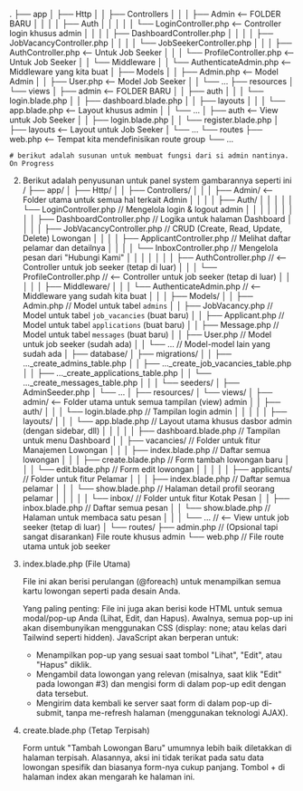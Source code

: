 .
├── app
│   ├── Http
│   │   ├── Controllers
│   │   │   ├── Admin                 <-- FOLDER BARU
│   │   │   │   ├── Auth
│   │   │   │   │   └── LoginController.php  <-- Controller login khusus admin
│   │   │   │   ├── DashboardController.php
│   │   │   │   ├── JobVacancyController.php
│   │   │   │   └── JobSeekerController.php
│   │   │   ├── AuthController.php      <-- Untuk Job Seeker
│   │   │   └── ProfileController.php   <-- Untuk Job Seeker
│   │   └── Middleware
│   │       └── AuthenticateAdmin.php   <-- Middleware yang kita buat
│   ├── Models
│   │   ├── Admin.php                 <-- Model Admin
│   │   ├── User.php                  <-- Model Job Seeker
│   │   └── ...
├── resources
│   └── views
│       ├── admin                     <-- FOLDER BARU
│       │   ├── auth
│       │   │   └── login.blade.php
│       │   ├── dashboard.blade.php
│       │   ├── layouts
│       │   │   └── app.blade.php       <-- Layout khusus admin
│       │   └── ...
│       ├── auth                      <-- View untuk Job Seeker
│       │   ├── login.blade.php
│       │   └── register.blade.php
│       ├── layouts                   <-- Layout untuk Job Seeker
│       └── ...
└── routes
    ├── web.php                     <-- Tempat kita mendefinisikan route group
    └── ...

    # berikut adalah susunan untuk membuat fungsi dari si admin nantinya. On Progress

2. Berikut adalah penyusunan untuk panel system gambarannya seperti ini
/
├── app/
│   ├── Http/
│   │   ├── Controllers/
│   │   │   ├── Admin/  <-- Folder utama untuk semua hal terkait Admin
│   │   │   │   ├── Auth/
│   │   │   │   │   └── LoginController.php       // Mengelola login & logout admin
│   │   │   │   │
│   │   │   │   ├── DashboardController.php     // Logika untuk halaman Dashboard
│   │   │   │   ├── JobVacancyController.php    // CRUD (Create, Read, Update, Delete) Lowongan
│   │   │   │   ├── ApplicantController.php     // Melihat daftar pelamar dan detailnya
│   │   │   │   └── InboxController.php         // Mengelola pesan dari "Hubungi Kami"
│   │   │   │
│   │   │   ├── AuthController.php          // <-- Controller untuk job seeker (tetap di luar)
│   │   │   └── ProfileController.php         // <-- Controller untuk job seeker (tetap di luar)
│   │   │
│   │   ├── Middleware/
│   │   │   └── AuthenticateAdmin.php         // <-- Middleware yang sudah kita buat
│   │
│   ├── Models/
│   │   ├── Admin.php                       // Model untuk tabel `admins`
│   │   ├── JobVacancy.php                  // Model untuk tabel `job_vacancies` (buat baru)
│   │   ├── Applicant.php                   // Model untuk tabel `applications` (buat baru)
│   │   ├── Message.php                     // Model untuk tabel `messages` (buat baru)
│   │   ├── User.php                        // Model untuk job seeker (sudah ada)
│   │   └── ...                             // Model-model lain yang sudah ada
│
├── database/
│   ├── migrations/
│   │   ├── ..._create_admins_table.php
│   │   ├── ..._create_job_vacancies_table.php
│   │   ├── ..._create_applications_table.php
│   │   └── ..._create_messages_table.php
│   │
│   └── seeders/
│       ├── AdminSeeder.php
│       └── ...
│
├── resources/
│   └── views/
│       ├── admin/  <-- Folder utama untuk semua tampilan (view) admin
│       │   ├── auth/
│       │   │   └── login.blade.php           // Tampilan login admin
│       │   │
│       │   ├── layouts/
│       │   │   └── app.blade.php             // Layout utama khusus dasbor admin (dengan sidebar, dll)
│       │   │
│       │   ├── dashboard.blade.php         // Tampilan untuk menu Dashboard
│       │   ├── vacancies/                  // Folder untuk fitur Manajemen Lowongan
│       │   │   ├── index.blade.php         // Daftar semua lowongan
│       │   │   ├── create.blade.php        // Form tambah lowongan baru
│       │   │   └── edit.blade.php          // Form edit lowongan
│       │   │
│       │   ├── applicants/                 // Folder untuk fitur Pelamar
│       │   │   ├── index.blade.php         // Daftar semua pelamar
│       │   │   └── show.blade.php          // Halaman detail profil seorang pelamar
│       │   │
│       │   └── inbox/                      // Folder untuk fitur Kotak Pesan
│       │       ├── inbox.blade.php         // Daftar semua pesan
│       │       └── show.blade.php          // Halaman untuk membaca satu pesan
│       │
│       └── ...                             // <-- View untuk job seeker (tetap di luar)
│
└── routes/
    ├── admin.php                         // (Opsional tapi sangat disarankan) File route khusus admin
    └── web.php                             // File route utama untuk job seeker


1. index.blade.php (File Utama)

    File ini akan berisi perulangan (@foreach) untuk menampilkan semua kartu lowongan seperti pada desain Anda.
    
    Yang paling penting: File ini juga akan berisi kode HTML untuk semua modal/pop-up Anda (Lihat, Edit, dan Hapus). Awalnya, semua pop-up ini akan disembunyikan menggunakan CSS (display: none; atau kelas dari Tailwind seperti hidden).
    JavaScript akan berperan untuk:
    - Menampilkan pop-up yang sesuai saat tombol "Lihat", "Edit", atau "Hapus" diklik.
    - Mengambil data lowongan yang relevan (misalnya, saat klik "Edit" pada lowongan #3) dan mengisi form di dalam pop-up edit dengan data tersebut.
    - Mengirim data kembali ke server saat form di dalam pop-up di-submit, tanpa me-refresh halaman (menggunakan teknologi AJAX).

2. create.blade.php (Tetap Terpisah)

    Form untuk "Tambah Lowongan Baru" umumnya lebih baik diletakkan di halaman terpisah. Alasannya, aksi ini tidak terikat pada satu data lowongan spesifik dan biasanya form-nya cukup panjang. Tombol + di halaman index akan mengarah ke halaman ini.
